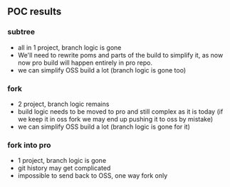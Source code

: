 ## POC results

### subtree
* all in 1 project, branch logic is gone
* We'll need to rewrite poms and parts of the build to simplify it, as now now pro build will happen entirely in pro repo.
* we can simplify OSS build a lot (branch logic is gone too)


### fork
* 2 project, branch logic remains
* build logic needs to be moved to pro and still complex as it is today (if we keep it in oss fork we may end up pushing it to oss by mistake)
* we can simplify OSS build a lot (branch logic is gone for it)

### fork into pro
* 1 project, branch logic is gone
* git history may get complicated
* impossible to send back to OSS, one way fork only

